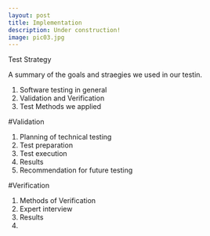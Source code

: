 ```yaml
---
layout: post
title: Implementation
description: Under construction!
image: pic03.jpg
---
```


Test Strategy

A summary of the goals and straegies we used in our testin.
1. Software testing in general
2. Validation and Verification
3. Test Methods we applied

#Validation

1. Planning of technical testing
2. Test preparation
3. Test execution
4. Results
5. Recommendation for future testing

#Verification

1. Methods of Verification
2. Expert interview
  1. Results
3.  
